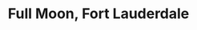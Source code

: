 ---
title: Full Moon, Fort Lauderdale
showTitle: false
showOnHomepage: false
image: /img/photos/fullmoon.jpg
materials: 
description: 
---